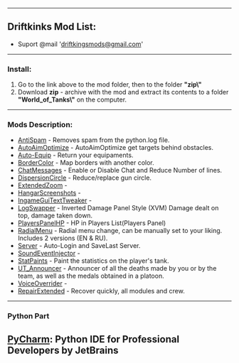 ﻿---------------------------------------------
**Driftkinks Mod List:**
---------------------------------------------
 - Suport @mail 'driftkingsmods@gmail.com'
 --------------------------------------------
### Install:
1. Go to the link above to the mod folder, then to the folder **"zip\\"**
2. Download **zip** - archive with the mod and extract its contents to a folder **"World_of_Tanks\\"** on the computer.
 --------------------------------------------

### Mods Description:
* [AntiSpam][] - Removes spam from the python.log file.
* [AutoAimOptimize][] - AutoAimOptimize get targets behind obstacles.
* [Auto-Equip][] - Return your equipaments.
* [BorderColor][] - Map borders with another color.
* [ChatMessages][] - Enable or Disable Chat and Reduce Number of lines.
* [DispersionCircle][] - Reduce/replace gun circle.
* [ExtendedZoom][] - 
* [HangarScreenshots][] - 
* [IngameGuiTextTweaker][] - 
* [LogSwapper][] - Inverted Damage Panel Style (XVM) Damage dealt on top, damage taken down.
* [PlayersPanelHP][] - HP in Players List(Players Panel)
* [RadialMenu][] - Radial menu change, can be manually set to your liking. Includes 2 versions (EN & RU).
* [Server][] - Auto-Login and SaveLast Server.
* [SoundEventInjector][] - 
* [StatPaints][] - Paint the statistics on the player's tank.
* [UT_Announcer][] - Announcer of all the deaths made by you or by the team, as well as the medals obtained in a platoon.
* [VoiceOverrider][] - 
* [RepairExtended][] - Recover quickly, all modules and crew.

[AntiSpam]:./AntiSpam/
[AutoAimOptimize]:./AutoAimOptimize/
[Auto-Equip]:./Auto-Equip/
[BorderColor]:./BorderColor/
[ChatMessages]:./ChatMessages/
[DispersionCircle]:./DispersionCircle/
[ExtendedZoom]:./ExtendedZoom/
[HangarScreenshots]:./HangarScreenshots/
[IngameGuiTextTweaker]:./IngameGuiTextTweaker/
[LogSwapper]:./LogSwapper/
[PlayersPanelHP]:./PlayersPanelHP/
[RadialMenu]:./RadialMenu/
[SafeShoot]:./SafeShoot/
[Server]:./Server/
[SoundEventInjector]:./SoundEventInjector/
[StatPaints]:./StatPaints/
[UT_Announcer]:./UT_Announcer/
[VoiceOverrider]:./VoiceOverrider/
[RepairExtended]:./RepairExtended/

--------------------------------------------
### Python Part
[PyCharm](https://www.jetbrains.com/pycharm/): Python IDE for Professional Developers by JetBrains 
--------------------------------------------
